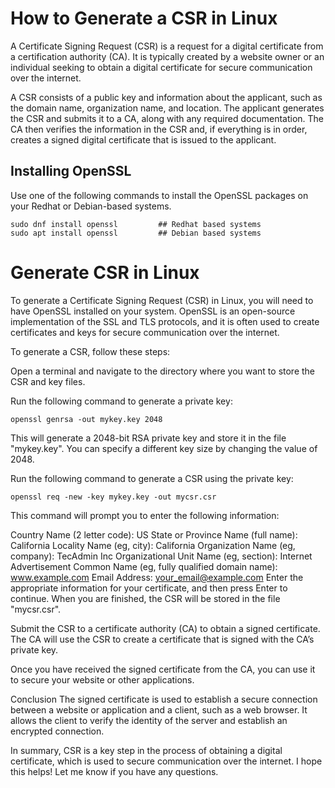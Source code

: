 # How to Generate a CSR in Linux

A Certificate Signing Request (CSR) is a request for a digital certificate from a certification authority (CA). It is typically created by a website owner or an individual seeking to obtain a digital certificate for secure communication over the internet.

A CSR consists of a public key and information about the applicant, such as the domain name, organization name, and location. The applicant generates the CSR and submits it to a CA, along with any required documentation. The CA then verifies the information in the CSR and, if everything is in order, creates a signed digital certificate that is issued to the applicant.

## Installing OpenSSL

Use one of the following commands to install the OpenSSL packages on your Redhat or Debian-based systems.

```
sudo dnf install openssl         ## Redhat based systems 
sudo apt install openssl         ## Debian based systems 
```

# Generate CSR in Linux
To generate a Certificate Signing Request (CSR) in Linux, you will need to have OpenSSL installed on your system. OpenSSL is an open-source implementation of the SSL and TLS protocols, and it is often used to create certificates and keys for secure communication over the internet.

To generate a CSR, follow these steps:

Open a terminal and navigate to the directory where you want to store the CSR and key files.

Run the following command to generate a private key:

```
openssl genrsa -out mykey.key 2048 
```

This will generate a 2048-bit RSA private key and store it in the file "mykey.key". You can specify a different key size by changing the value of 2048.

Run the following command to generate a CSR using the private key:

```
openssl req -new -key mykey.key -out mycsr.csr 
```

This command will prompt you to enter the following information:

Country Name (2 letter code): US
State or Province Name (full name): California
Locality Name (eg, city): California
Organization Name (eg, company): TecAdmin Inc
Organizational Unit Name (eg, section): Internet Advertisement
Common Name (eg, fully qualified domain name): www.example.com
Email Address: your_email@example.com
Enter the appropriate information for your certificate, and then press Enter to continue. When you are finished, the CSR will be stored in the file "mycsr.csr".

Submit the CSR to a certificate authority (CA) to obtain a signed certificate. The CA will use the CSR to create a certificate that is signed with the CA’s private key.

Once you have received the signed certificate from the CA, you can use it to secure your website or other applications.

Conclusion
The signed certificate is used to establish a secure connection between a website or application and a client, such as a web browser. It allows the client to verify the identity of the server and establish an encrypted connection.

In summary, CSR is a key step in the process of obtaining a digital certificate, which is used to secure communication over the internet. I hope this helps! Let me know if you have any questions.